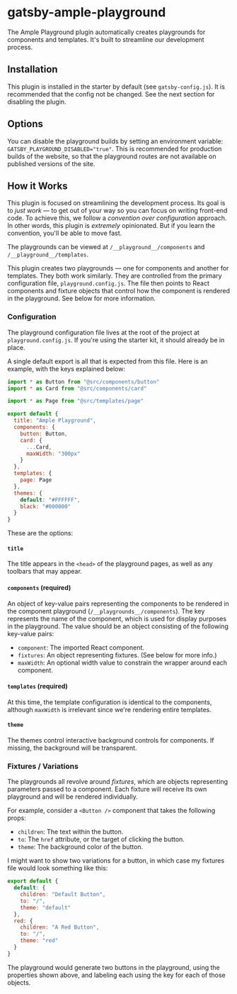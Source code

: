 # gatsby-ample-playground

The Ample Playground plugin automatically creates playgrounds for components and templates. It's built to streamline our development process.

## Installation

This plugin is installed in the starter by default (see `gatsby-config.js`). It is recommended that the config not be changed. See the next section for disabling the plugin.

## Options

You can disable the playground builds by setting an environment variable: `GATSBY_PLAYGROUND_DISABLED="true"`. This is recommended for production builds of the website, so that the playground routes are not available on published versions of the site.

## How it Works

This plugin is focused on streamlining the development process. Its goal is to _just work_ — to get out of your way so you can focus on writing front-end code. To achieve this, we follow a _convention over configuration_ approach. In other words, this plugin is _extremely_ opinionated. But if you learn the convention, you'll be able to move fast.

The playgrounds can be viewed at `/__playground__/components` and `/__playground__/templates`.

This plugin creates two playgrounds — one for components and another for templates. They both work similarly. They are controlled from the primary configuration file, `playground.config.js`. The file then points to React components and fixture objects that control how the component is rendered in the playground. See below for more information.

### Configuration

The playground configuration file lives at the root of the project at `playground.config.js`. If you're using the starter kit, it should already be in place.

A single default export is all that is expected from this file. Here is an example, with the keys explained below:

```js
import * as Button from "@src/components/button"
import * as Card from "@src/components/card"

import * as Page from "@src/templates/page"

export default {
  title: "Ample Playground",
  components: {
    button: Button,
    card: {
      ...Card,
      maxWidth: "300px"
    }
  },
  templates: {
    page: Page
  },
  themes: {
    default: "#FFFFFF",
    black: "#000000"
  }
}
```

These are the options:

#### `title`

The title appears in the `<head>` of the playground pages, as well as any toolbars that may appear.

#### `components` (required)

An object of key-value pairs representing the components to be rendered in the component playground (`/__playgrounds__/components`). The key represents the name of the component, which is used for display purposes in the playground. The value should be an object consisting of the following key-value pairs:

- `component`: The imported React component.
- `fixtures`: An object representing fixtures. (See below for more info.)
- `maxWidth`: An optional width value to constrain the wrapper around each component.

#### `templates` (required)

At this time, the template configuration is identical to the components, although `maxWidth` is irrelevant since we're rendering entire templates.

#### `theme`

The themes control interactive background controls for components. If missing, the background will be transparent.

### Fixtures / Variations

The playgrounds all revolve around _fixtures_, which are objects representing parameters passed to a component. Each fixture will receive its own playground and will be rendered individually.

For example, consider a `<Button />` component that takes the following props:

- `children`: The text within the button.
- `to`: The `href` attribute, or the target of clicking the button.
- `theme`: The background color of the button.

I might want to show two variations for a button, in which case my fixtures file would look something like this:

```js
export default {
  default: {
    children: "Default Button",
    to: "/",
    theme: "default"
  },
  red: {
    children: "A Red Button",
    to: "/",
    theme: "red"
  }
}
```

The playground would generate two buttons in the playground, using the properties shown above, and labeling each using the key for each of those objects.
